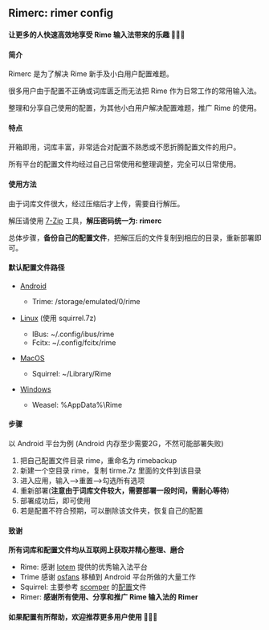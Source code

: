 ## Rimerc: rimer config

#### 让更多的人快速高效地享受 Rime 输入法带来的乐趣 🎉🎉🎉

#### 简介

Rimerc 是为了解决 Rime 新手及小白用户配置难题。

很多用户由于配置不正确或词库匮乏而无法把 Rime 作为日常工作的常用输入法。

整理和分享自己使用的配置，为其他小白用户解决配置难题，推广 Rime 的使用。

#### 特点

开箱即用，词库丰富，非常适合对配置不熟悉或不愿折腾配置文件的用户。

所有平台的配置文件均经过自己日常使用和整理调整，完全可以日常使用。

#### 使用方法

由于词库文件很大，经过压缩后才上传，需要自行解压。

解压请使用 [7-Zip](https://www.7-zip.org/) 工具，**解压密码统一为: rimerc**

总体步骤，**备份自己的配置文件**，把解压后的文件复制到相应的目录，重新部署即可。

#### 默认配置文件路径

- [Android](https://github.com/osfans/trime)
  - Trime: /storage/emulated/0/rime

- [Linux](https://github.com/rime/ibus-rime) (使用 squirrel.7z)

  - IBus: ~/.config/ibus/rime
  - Fcitx: ~/.config/fcitx/rime

- [MacOS](https://github.com/rime/squirrel)

  - Squirrel: ~/Library/Rime

- [Windows](https://github.com/rime/weasel)

  - Weasel: %AppData%\Rime

#### 步骤

以 Android 平台为例 (Android 内存至少需要2G，不然可能部署失败)

1. 把自己配置文件目录 rime，重命名为 rimebackup
2. 新建一个空目录 rime，复制 tirme.7z 里面的文件到该目录
3. 进入应用，输入-->重置-->勾选所有选项
4. 重新部署(**注意由于词库文件较大，需要部署一段时间，需耐心等待**)
5. 部署成功后，即可使用
6. 若是配置不符合预期，可以删除该文件夹，恢复自己的配置

#### 致谢

**所有词库和配置文件均从互联网上获取并精心整理、磨合**
- Rime: 感谢 [lotem](https://github.com/lotem) 提供的优秀输入法平台
- Trime 感谢 [osfans](https://github.com/osfans) 移植到 Android 平台所做的大量工作
- Squirrel: 主要参考 [scomper](https://github.com/scomper) 的[配置](https://github.com/scomper/Rime)文件 
- Rimer: **感谢所有使用、分享和推广 Rime 输入法的 Rimer**

#### 如果配置有所帮助，欢迎推荐更多用户使用 🥳🥳🥳

